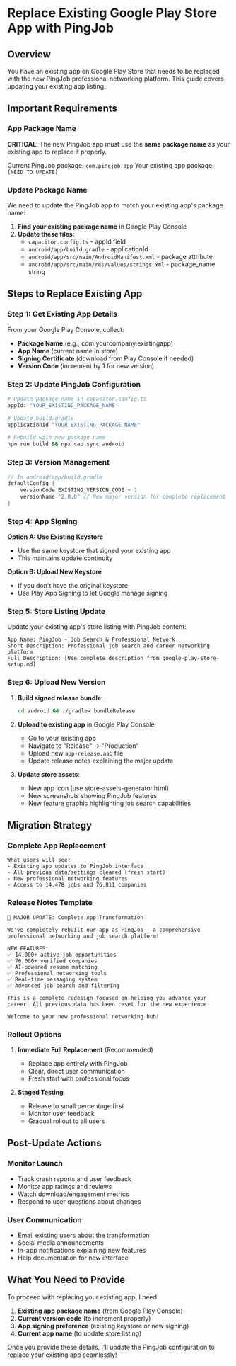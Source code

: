 # Replace Existing Google Play Store App with PingJob

## Overview
You have an existing app on Google Play Store that needs to be replaced with the new PingJob professional networking platform. This guide covers updating your existing app listing.

## Important Requirements

### App Package Name
**CRITICAL**: The new PingJob app must use the **same package name** as your existing app to replace it properly.

Current PingJob package: `com.pingjob.app`
Your existing app package: `[NEED TO UPDATE]`

### Update Package Name
We need to update the PingJob app to match your existing app's package name:

1. **Find your existing package name** in Google Play Console
2. **Update these files**:
   - `capacitor.config.ts` - appId field
   - `android/app/build.gradle` - applicationId
   - `android/app/src/main/AndroidManifest.xml` - package attribute
   - `android/app/src/main/res/values/strings.xml` - package_name string

## Steps to Replace Existing App

### Step 1: Get Existing App Details
From your Google Play Console, collect:
- **Package Name** (e.g., com.yourcompany.existingapp)
- **App Name** (current name in store)
- **Signing Certificate** (download from Play Console if needed)
- **Version Code** (increment by 1 for new version)

### Step 2: Update PingJob Configuration
```bash
# Update package name in capacitor.config.ts
appId: "YOUR_EXISTING_PACKAGE_NAME"

# Update build.gradle
applicationId "YOUR_EXISTING_PACKAGE_NAME"

# Rebuild with new package name
npm run build && npx cap sync android
```

### Step 3: Version Management
```gradle
// In android/app/build.gradle
defaultConfig {
    versionCode EXISTING_VERSION_CODE + 1
    versionName "2.0.0" // New major version for complete replacement
}
```

### Step 4: App Signing
**Option A: Use Existing Keystore**
- Use the same keystore that signed your existing app
- This maintains update continuity

**Option B: Upload New Keystore**
- If you don't have the original keystore
- Use Play App Signing to let Google manage signing

### Step 5: Store Listing Update
Update your existing app's store listing with PingJob content:

```
App Name: PingJob - Job Search & Professional Network
Short Description: Professional job search and career networking platform
Full Description: [Use complete description from google-play-store-setup.md]
```

### Step 6: Upload New Version
1. **Build signed release bundle**:
   ```bash
   cd android && ./gradlew bundleRelease
   ```

2. **Upload to existing app** in Google Play Console
   - Go to your existing app
   - Navigate to "Release" → "Production" 
   - Upload new `app-release.aab` file
   - Update release notes explaining the major update

3. **Update store assets**:
   - New app icon (use store-assets-generator.html)
   - New screenshots showing PingJob features
   - New feature graphic highlighting job search capabilities

## Migration Strategy

### Complete App Replacement
```
What users will see:
- Existing app updates to PingJob interface
- All previous data/settings cleared (fresh start)
- New professional networking features
- Access to 14,478 jobs and 76,811 companies
```

### Release Notes Template
```
🚀 MAJOR UPDATE: Complete App Transformation

We've completely rebuilt our app as PingJob - a comprehensive professional networking and job search platform!

NEW FEATURES:
✅ 14,000+ active job opportunities
✅ 76,000+ verified companies  
✅ AI-powered resume matching
✅ Professional networking tools
✅ Real-time messaging system
✅ Advanced job search and filtering

This is a complete redesign focused on helping you advance your career. All previous data has been reset for the new experience.

Welcome to your new professional networking hub!
```

### Rollout Options
1. **Immediate Full Replacement** (Recommended)
   - Replace app entirely with PingJob
   - Clear, direct user communication
   - Fresh start with professional focus

2. **Staged Testing**
   - Release to small percentage first
   - Monitor user feedback
   - Gradual rollout to all users

## Post-Update Actions

### Monitor Launch
- Track crash reports and user feedback
- Monitor app ratings and reviews
- Watch download/engagement metrics
- Respond to user questions about changes

### User Communication
- Email existing users about the transformation
- Social media announcements
- In-app notifications explaining new features
- Help documentation for new interface

## What You Need to Provide

To proceed with replacing your existing app, I need:

1. **Existing app package name** (from Google Play Console)
2. **Current version code** (to increment properly)
3. **App signing preference** (existing keystore or new signing)
4. **Current app name** (to update store listing)

Once you provide these details, I'll update the PingJob configuration to replace your existing app seamlessly!